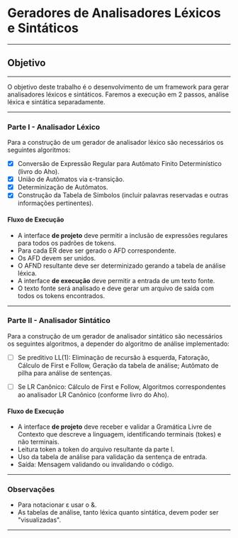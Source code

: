 # Geradores de Analisadores Léxicos e Sintáticos

---
## Objetivo

---
O objetivo deste trabalho é o desenvolvimento de um framework para gerar analisadores
léxicos e sintáticos. Faremos a execução em 2 passos, análise léxica e sintática separadamente.

---

### Parte I - Analisador Léxico

Para a construção de um gerador de analisador léxico são necessários os seguintes
algoritmos:

- [x] Conversão de Expressão Regular para Autômato Finito Determinístico (livro do Aho).
- [x] União de Autômatos via &epsilon;-transição.
- [x] Determinização de Autômatos.
- [x] Construção da Tabela de Símbolos (incluir palavras reservadas e outras informações pertinentes).

#### Fluxo de Execução

- A interface **de projeto** deve permitir a inclusão de expressões regulares para todos 
  os padrões de tokens.
- Para cada ER deve ser gerado o AFD correspondente.
- Os AFD devem ser unidos.
- O AFND resultante deve ser determinizado gerando a tabela de análise léxica.
- A interface **de execução** deve permitir a entrada de um texto fonte.
- O texto fonte será analisado e deve gerar um arquivo de saída com todos os tokens
  encontrados.
  
---

### Parte II - Analisador Sintático

Para a construção de um gerador de analisador sintático são necessários os seguintes
algoritmos, a depender do algoritmo de análise implementado:

- [ ] Se preditivo LL(1): Eliminação de recursão à esquerda, Fatoração, Cálculo de First 
  e Follow, Geração da tabela de análise; Autômato de pilha para análise de sentenças.
- [ ] Se LR Canônico: Cálculo de First e Follow, Algoritmos correspondentes ao 
  analisador LR Canônico (conforme livro do Aho).
  

#### Fluxo de Execução

- A interface **de projeto** deve receber e validar a Gramática Livre de Contexto 
  que descreve a linguagem, identificando terminais (tokes) e não terminais.
- Leitura token a token do arquivo resultante da parte I.
- Uso da tabela de análise para validação da sentença de entrada.
- Saída: Mensagem validando ou invalidando o código.
  
---

### Observações

- Para notacionar &epsilon; usar o &.
- As tabelas de análise, tanto léxica quanto sintática, devem poder ser "visualizadas".

---